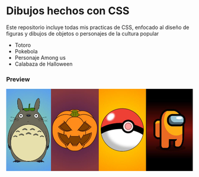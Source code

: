 # Dibujos hechos con CSS

Este repositorio incluye todas mis practicas de CSS, enfocado al diseño de figuras y dibujos de objetos o personajes de la cultura popular

- Totoro
- Pokebola
- Personaje Among us
- Calabaza de Halloween

### Preview
![Preview de algunos dibujos dentro del repositorio](https://raw.githubusercontent.com/erme07/Dibujos-CSS/master/preview.jpg)

